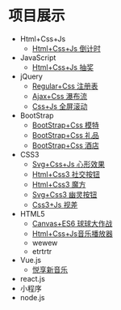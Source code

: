 # 项目展示

- Html+Css+Js 
  - [Html+Css+Js 倒计时](https://zwk05.github.io/count/)
- JavaScript
   - [Html+Css+Js 抽奖](https://zwk05.github.io/lotto/)
- jQuery
  - [Regular+Css 注册表](https://zwk05.github.io/regular/) 
  - [Ajax+Css 瀑布流](https://zwk05.github.io/falls/)
  - [Css+Js 全屏滚动](https://zwk05.github.io/screen/)
- BootStrap
  - [BootStrap+Css 模特](https://zwk05.github.io/TheHotel/) 
  - [BootStrap+Css 礼品](https://zwk05.github.io/present/)
  - [BootStrap+Css 酒店](https://zwk05.github.io/pub/)
- CSS3
  - [Svg+Css+Js 心形效果](https://zwk05.github.io/heart/)
  - [Html+Css3 社交按钮](https://zwk05.github.io/SocialButton/)
  - [Html+Css3 魔方](https://zwk05.github.io/cube/)
  - [Svg+Css3 幽灵按钮](https://zwk05.github.io/button/)
  - [Css3+Js 视差](https://zwk05.github.io/parallax/)
- HTML5
  - [Canvas+ES6 球球大作战](https://zwk05.github.io/boll/)
  - [Html+Css+Js音乐播放器](https://zwk05.github.io/music/)
  - wewew
  - etrtrtr
- Vue.js
  - [悦享新音乐](https://zwk05.github.io/EnjoyMusic-VUE/dist/index.html)
- react.js
- 小程序
- node.js
